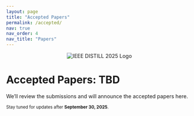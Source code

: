 ```yaml
---
layout: page
title: "Accepted Papers"
permalink: /accepted/
nav: true
nav_order: 4
nav_title: "Papers"
---
```


<!-- Workshop logo (put your logo at assets/img/distill-logo.png) -->
<p align="center">
  <img src="{{ '/assets/img/distill-logo.png' | relative_url }}" alt="IEEE DISTILL 2025 Logo" style="max-width:200px;" />
</p>

# Accepted Papers: TBD

We’ll review the submissions and will announce the accepted papers here.

<small>Stay tuned for updates after **September 30, 2025**.</small>
